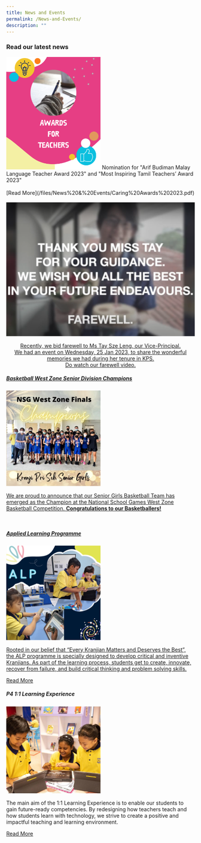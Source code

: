 ```yaml
---
title: News and Events
permalink: /News-and-Events/
description: ""
---
```

### **Read our latest news**

<img style="width:50%" src="/images/News%20and%20Events/Caring%20Award%202023.png">
Nomination for "Arif Budiman Malay Language Teacher Award 2023" and    "Most Inspiring Tamil Teachers’ Award 2023"
<br><br>
[Read More](/files/News%20&%20Events/Caring%20Awards%202023.pdf)
<br><br>
<a href="https://youtu.be/X-B2gMqSbEA">
<img src="/images/MsTayFarewell.png">
<p style="text-align:center;">Recently, we bid farewell to Ms Tay Sze Leng, our Vice-Principal.<br> We had an event on Wednesday, 25 Jan 2023, to share the wonderful memories we had during her tenure in KPS.<br>
Do watch our farewell video.

<h5> Basketball West Zone Senior Division Champions</h5>
<img style="width:50%" src= "/images/News%20and%20Events/N3.jpg">
<p>We are proud to announce that our Senior Girls Basketball Team has emerged as the Champion at the National School Games West Zone Basketball Competition. <b>Congratulations to our Basketballers!</b></p>
<br>
<h5> Applied Learning Programme </h5>
<img style="width:50%" src="/images/News%20and%20Events/ALP 2023.png">
<p> Rooted in our belief that “Every Kranjian Matters and Deserves the Best”, the ALP programme is specially designed to develop critical and inventive Kranjians. As part of the learning process, students get to create, innovate, recover from failure, and build critical thinking and problem solving skills. </p>
<a href="/our-curriculum/Signature-Programmes/Applied-Learning-Programme-ALP/"> Read More </a>

<h5> P4 1:1 Learning Experience </h5>
<img style="width:50%" src="/images/News%20and%20Events/N5.jpg">

<p>The main aim of the 1:1 Learning Experience is to enable our students to gain future-ready competencies. By redesigning how teachers teach and how students learn with technology, we strive to create a positive and impactful teaching and learning environment.</p><a href="/our-curriculum/Signature-Programmes/1-1-Learning-Experience/"> Read More </a>
